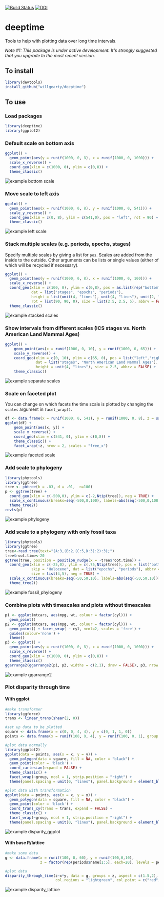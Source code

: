 [![Build Status](https://travis-ci.com/willgearty/deeptime.svg?branch=master)](https://travis-ci.com/willgearty/deeptime)
[![DOI](https://zenodo.org/badge/152502088.svg)](https://zenodo.org/badge/latestdoi/152502088)

# deeptime
Tools to help with plotting data over long time intervals.

*Note #1: This package is under active development. It's strongly suggested that you upgrade to the most recent version.*

## To install
```r
library(devtools)
install_github("willgearty/deeptime")
```

## To use

### Load packages
```r
library(deeptime)
library(ggplot2)
```

### Default scale on bottom axis
```r
ggplot() +
  geom_point(aes(y = runif(1000, 0, 8), x = runif(1000, 0, 1000))) +
  scale_x_reverse() +
  coord_geo(xlim = c(1000, 0), ylim = c(0,8)) +
  theme_classic()
```

![example bottom scale](/images/example_bottom.png?raw=true)

### Move scale to left axis
```r
ggplot() +
  geom_point(aes(x = runif(1000, 0, 8), y = runif(1000, 0, 541))) +
  scale_y_reverse() +
  coord_geo(xlim = c(0, 8), ylim = c(541,0), pos = "left", rot = 90) +
  theme_classic()
```

![example left scale](/images/example_left.png?raw=true)

### Stack multiple scales (e.g. periods, epochs, stages)
Specify multiple scales by giving a list for `pos`. Scales are added from the inside to the outside. Other arguments can be lists or single values (either of which will be recycled if necessary).
```r
ggplot() +
  geom_point(aes(y = runif(1000, 0, 8), x = runif(1000, 0, 100))) +
  scale_x_reverse() +
  coord_geo(xlim = c(100, 0), ylim = c(0,8), pos = as.list(rep("bottom", 3)),
            dat = list("stages", "epochs", "periods"),
            height = list(unit(4, "lines"), unit(4, "lines"), unit(2, "line")),
            rot = list(90, 90, 0), size = list(2.5, 2.5, 5), abbrv = FALSE) +
  theme_classic()
```

![example stacked scales](/images/example_stack.png?raw=true)

### Show intervals from different scales (ICS stages vs. North American Land Mammal Ages)
```r
ggplot() +
    geom_point(aes(x = runif(1000, 0, 10), y = runif(1000, 0, 65))) +
    scale_y_reverse() +
    coord_geo(xlim = c(0, 10), ylim = c(65, 0), pos = list("left","right"),
              dat = list("stages", "North American Land Mammal Ages"),
              height = unit(4, "lines"), size = 2.5, abbrv = FALSE) +
    theme_classic()
```

![example separate scales](/images/separate_scales.png?raw=true)

### Scale on faceted plot
You can change on which facets the time scale is plotted by changing the `scales` argument in `facet_wrap()`.
```r
df <- data.frame(x = runif(1000, 0, 541), y = runif(1000, 0, 8), z = sample(c(1,2,3,4), 1000, TRUE))
ggplot(df) +
    geom_point(aes(x, y)) +
    scale_x_reverse() +
    coord_geo(xlim = c(541, 0), ylim = c(0,8)) +
    theme_classic() +
    facet_wrap(~z, nrow = 2, scales = "free_x")
```

![example faceted scale](/images/example_facet.png?raw=true)

### Add scale to phylogeny
```r
library(phytools)
library(ggtree)
tree <- pbtree(b = .03, d = .01,  n=100)
p <- ggtree(tree) +
  coord_geo(xlim = c(-500,0), ylim = c(-2,Ntip(tree)), neg = TRUE) +
  scale_x_continuous(breaks=seq(-500,0,100), labels=abs(seq(-500,0,100))) +
  theme_tree2()
revts(p)
```

![example phylogeny](/images/example_phylo.png?raw=true)

### Add scale to a phylogeny with only fossil taxa
```r
library(phytools)
library(ggtree)
tree<-read.tree(text="(A:3,(B:2,(C:5,D:3):2):3);")
tree$root.time<-20
ggtree(tree, position = position_nudge(x = -tree$root.time)) +
  coord_geo(xlim = c(-25,0), ylim = c(.75,Ntip(tree)), pos = list("bottom", "bottom"),
            skip = "Holocene", dat = list("epochs", "periods"), abbrv = FALSE,
            size = list(4,5), neg = TRUE) +
  scale_x_continuous(breaks=seq(-50,50,10), labels=abs(seq(-50,50,10))) +
  theme_tree2()
```

![example fossil_phylogeny](/images/example_fossil_phylo.png?raw=true)

### Combine plots with timescales and plots without timescales
```r
p1 <- ggplot(mtcars, aes(mpg, wt, colour = factor(cyl))) +
  geom_point()
p2 <- ggplot(mtcars, aes(mpg, wt, colour = factor(cyl))) +
  geom_point() + facet_wrap( ~ cyl, ncol=2, scales = 'free') +
  guides(colour='none') +
  theme()
p3 <- ggplot() +
  geom_point(aes(y = runif(1000, 0, 8), x = runif(1000, 0, 1000))) +
  scale_x_reverse() +
  coord_geo(xlim = c(1000, 0), ylim = c(0,8)) +
  theme_classic()
ggarrange2(ggarrange2(p1, p2, widths = c(2,1), draw = FALSE), p3, nrow = 2)
```

![example ggarrange2](/images/ggarrange2.png?raw=true)

### Plot disparity through time
#### With ggplot
```r
#make transformer
library(ggforce)
trans <- linear_trans(shear(2, 0))

#set up data to be plotted
square <- data.frame(x = c(0, 0, 4, 4), y = c(0, 1, 1, 0))
points <- data.frame(x = runif(100, 0, 4), y = runif(100, 0, 1), group = rep(1:5, each = 20))

#plot data normally
library(ggplot2)
ggplot(data = points, aes(x = x, y = y)) +
  geom_polygon(data = square, fill = NA, color = "black") +
  geom_point(color = 'black') +
  coord_cartesian(expand = FALSE) +
  theme_classic() +
  facet_wrap(~group, ncol = 1, strip.position = "right") +
  theme(panel.spacing = unit(0, "lines"), panel.background = element_blank())

#plot data with transformation
ggplot(data = points, aes(x = x, y = y)) +
  geom_polygon(data = square, fill = NA, color = "black") +
  geom_point(color = 'black') +
  coord_trans_xy(trans = trans, expand = FALSE) +
  theme_classic() +
  facet_wrap(~group, ncol = 1, strip.position = "right") +
  theme(panel.spacing = unit(0, "lines"), panel.background = element_blank())
```

![example disparity_ggplot](/images/disparity_ggplot.png?raw=true)

#### With base R/lattice
```r
#make some data
g <- data.frame(x = runif(100, 0, 60), y = runif(100,0,10),
                z = factor(rep(periods$name[1:5], each=20), levels = periods$name[1:5]))

#plot data
disparity_through_time(z~x*y, data = g, groups = z, aspect = c(1.5,2), xlim = c(0,60), ylim = c(0,10),
                       col.regions = "lightgreen", col.point = c("red","blue"))
```

![example disparity_lattice](/images/disparity_lattice.png?raw=true)
